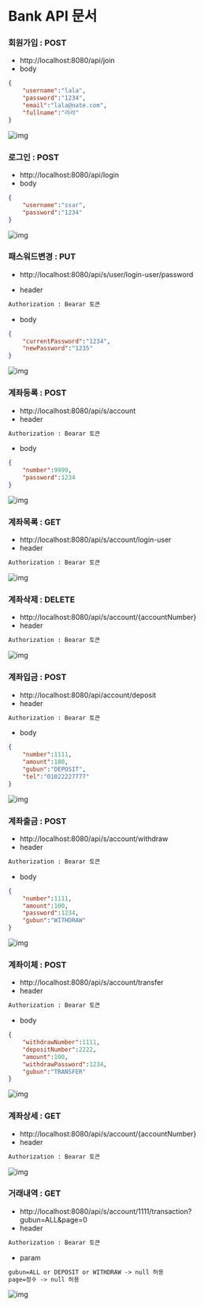 # Bank API 문서

### 회원가입 : POST
- http://localhost:8080/api/join
- body
```json
{
    "username":"lala",
    "password":"1234",
    "email":"lala@nate.com",
    "fullname":"라라"
}
```
![img](./join.png)

### 로그인 : POST
- http://localhost:8080/api/login
- body
```json
{
    "username":"ssar",
    "password":"1234"
}
```
![img](./login.png)

### 패스워드변경 : PUT
- http://localhost:8080/api/s/user/login-user/password

- header 
```txt
Authorization : Bearar 토큰
```
- body
```json
{
    "currentPassword":"1234",
    "newPassword":"1235"
}
```
![img](./change-password.png)

### 계좌등록 : POST
- http://localhost:8080/api/s/account
- header 
```txt
Authorization : Bearar 토큰
```
- body
```json
{
    "number":9999,
    "password":1234
}
```
![img](./save-account.png)

### 계좌목록 : GET
- http://localhost:8080/api/s/account/login-user
- header 
```txt
Authorization : Bearar 토큰
```
![img](./list-account.png)

### 계좌삭제 : DELETE
- http://localhost:8080/api/s/account/{accountNumber}
- header 
```txt
Authorization : Bearar 토큰
```
![img](./delete-account.png)

### 계좌입금 : POST
- http://localhost:8080/api/account/deposit
- header 
```txt
Authorization : Bearar 토큰
```
- body
```json
{
    "number":1111,
    "amount":100,
    "gubun":"DEPOSIT",
    "tel":"01022227777"
}
```
![img](./deposit-account.png)

### 계좌출금 : POST
- http://localhost:8080/api/s/account/withdraw
- header 
```txt
Authorization : Bearar 토큰
```
- body
```json
{
    "number":1111,
    "amount":100,
    "password":1234,
    "gubun":"WITHDRAW"
}
```
![img](./withdraw-account.png)

### 계좌이체 : POST
- http://localhost:8080/api/s/account/transfer
- header 
```txt
Authorization : Bearar 토큰
```
- body
```json
{
    "withdrawNumber":1111,
    "depositNumber":2222,
    "amount":100,
    "withdrawPassword":1234,
    "gubun":"TRANSFER"
}
```
![img](./transfer-account.png)

### 계좌상세 : GET
- http://localhost:8080/api/s/account/{accountNumber}
- header 
```txt
Authorization : Bearar 토큰
```
![img](./detail-account.png)

### 거래내역 : GET
- http://localhost:8080/api/s/account/1111/transaction?gubun=ALL&page=0
- header 
```txt
Authorization : Bearar 토큰
```
- param 
```txt
gubun=ALL or DEPOSIT or WITHDRAW -> null 허용
page=정수 -> null 허용
```
![img](./list-transaction.png)